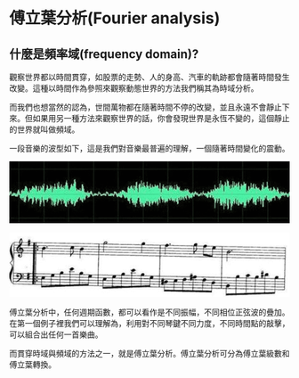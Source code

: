 # 傅立葉分析(Fourier analysis)

## 什麼是頻率域(frequency domain)?

觀察世界都以時間貫穿，如股票的走勢、人的身高、汽車的軌跡都會隨著時間發生改變。這種以時間作為參照來觀察動態世界的方法我們稱其為時域分析。

而我們也想當然的認為，世間萬物都在隨著時間不停的改變，並且永遠不會靜止下來。但如果用另一種方法來觀察世界的話，你會發現世界是永恆不變的，這個靜止的世界就叫做頻域。

一段音樂的波型如下，這是我們對音樂最普遍的理解，一個隨著時間變化的震動。



![音樂的時間序列](../../.gitbook/assets/music-time-series-min.png)

![音樂的頻譜](../../.gitbook/assets/music-frequency-min.png)

傅立葉分析中，任何週期函數，都可以看作是不同振幅，不同相位正弦波的疊加。在第一個例子裡我們可以理解為，利用對不同琴鍵不同力度，不同時間點的敲擊，可以組合出任何一首樂曲。

而貫穿時域與頻域的方法之一，就是傅立葉分析。傅立葉分析可分為傅立葉級數和傅立葉轉換。



